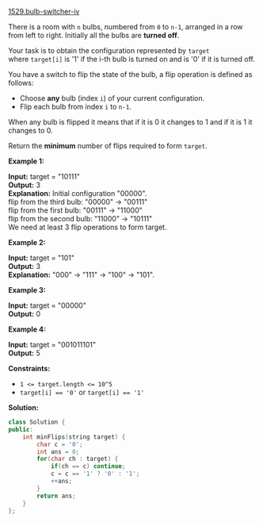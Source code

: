[1529.bulb-switcher-iv](https://leetcode.com/problems/bulb-switcher-iv/)  

There is a room with `n` bulbs, numbered from `0` to `n-1`, arranged in a row from left to right. Initially all the bulbs are **turned off**.

Your task is to obtain the configuration represented by `target` where `target[i]` is '1' if the i-th bulb is turned on and is '0' if it is turned off.

You have a switch to flip the state of the bulb, a flip operation is defined as follows:

*   Choose **any** bulb (index `i`) of your current configuration.
*   Flip each bulb from index `i` to `n-1`.

When any bulb is flipped it means that if it is 0 it changes to 1 and if it is 1 it changes to 0.

Return the **minimum** number of flips required to form `target`.

**Example 1:**

  
**Input:** target = "10111"  
**Output:** 3  
**Explanation:** Initial configuration "00000".  
flip from the third bulb:  "00000" -> "00111"  
flip from the first bulb:  "00111" -> "11000"  
flip from the second bulb:  "11000" -> "10111"  
We need at least 3 flip operations to form target.

**Example 2:**

  
**Input:** target = "101"  
**Output:** 3  
**Explanation:** "000" -> "111" -> "100" -> "101".  

**Example 3:**

  
**Input:** target = "00000"  
**Output:** 0  

**Example 4:**

  
**Input:** target = "001011101"  
**Output:** 5  

**Constraints:**

*   `1 <= target.length <= 10^5`
*   `target[i] == '0'` or `target[i] == '1'`  



**Solution:**  

```cpp
class Solution {
public:
    int minFlips(string target) {
        char c = '0';
        int ans = 0;
        for(char ch : target) {
            if(ch == c) continue;
            c = c == '1' ? '0' : '1';
            ++ans;
        }
        return ans;
    }
};
```
      